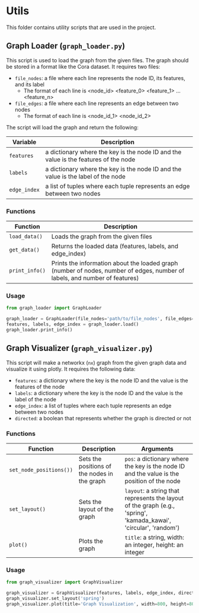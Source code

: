# Utils

This folder contains utility scripts that are used in the project.

## Graph Loader (`graph_loader.py`)

This script is used to load the graph from the given files. The graph should be stored in a format like the Cora dataset. It requires two files:

- `file_nodes`: a file where each line represents the node ID, its features, and its label
    - The format of each line is <node_id> <feature_0> <feature_1> ... <feature_n> <label>
- `file_edges`: a file where each line represents an edge between two nodes
    - The format of each line is <node_id_1> <node_id_2>

The script will load the graph and return the following:

| Variable | Description |
| --- | --- |
| `features` | a dictionary where the key is the node ID and the value is the features of the node |
| `labels` | a dictionary where the key is the node ID and the value is the label of the node |
| `edge_index` | a list of tuples where each tuple represents an edge between two nodes |

### Functions

| Function | Description |
| --- | --- |
| `load_data()` | Loads the graph from the given files |
| `get_data()` | Returns the loaded data (features, labels, and edge_index) |
| `print_info()` | Prints the information about the loaded graph (number of nodes, number of edges, number of labels, and number of features) |

### Usage

```python
from graph_loader import GraphLoader

graph_loader = GraphLoader(file_nodes='path/to/file_nodes', file_edges='path/to/file_edges')
features, labels, edge_index = graph_loader.load()
graph_loader.print_info()
```

## Graph Visualizer (`graph_visualizer.py`)

This script will make a networkx (`nx`) graph from the given graph data and visualize it using plotly. It requires the following data:

- `features`: a dictionary where the key is the node ID and the value is the features of the node
- `labels`: a dictionary where the key is the node ID and the value is the label of the node
- `edge_index`: a list of tuples where each tuple represents an edge between two nodes
- `directed`: a boolean that represents whether the graph is directed or not

### Functions

| Function | Description | Arguments |
| --- | --- | --- |
| `set_node_positions())` | Sets the positions of the nodes in the graph | `pos`: a dictionary where the key is the node ID and the value is the position of the node |
| `set_layout()` | Sets the layout of the graph | `layout`: a string that represents the layout of the graph (e.g., 'spring', 'kamada_kawai', 'circular', 'random') |
| `plot()` | Plots the graph | `title`: a string, width: an integer, height: an integer |

### Usage

```python
from graph_visualizer import GraphVisualizer

graph_visualizer = GraphVisualizer(features, labels, edge_index, directed=False)
graph_visualizer.set_layout('spring')
graph_visualizer.plot(title='Graph Visualization', width=800, height=800)
```